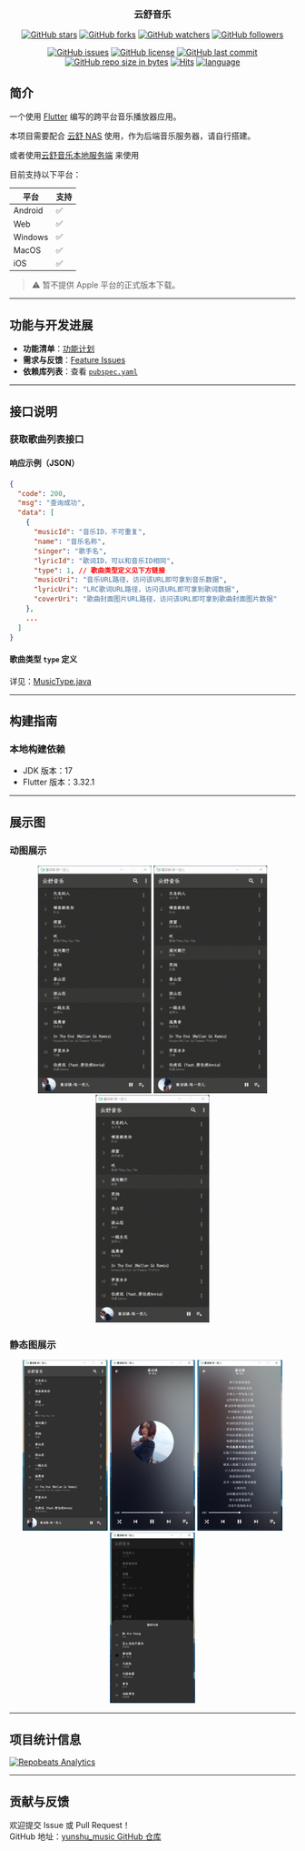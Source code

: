 <h3 align="center">云舒音乐</h3>

<div align="center">

[![GitHub stars](https://img.shields.io/github/stars/itning/yunshu_music.svg?style=social&label=Stars)](https://github.com/itning/yunshu_music/stargazers)
[![GitHub forks](https://img.shields.io/github/forks/itning/yunshu_music.svg?style=social&label=Fork)](https://github.com/itning/yunshu_music/network/members)
[![GitHub watchers](https://img.shields.io/github/watchers/itning/yunshu_music.svg?style=social&label=Watch)](https://github.com/itning/yunshu_music/watchers)
[![GitHub followers](https://img.shields.io/github/followers/itning.svg?style=social&label=Follow)](https://github.com/itning?tab=followers)

</div>

<div align="center">

[![GitHub issues](https://img.shields.io/github/issues/itning/yunshu_music.svg)](https://github.com/itning/yunshu_music/issues)
[![GitHub license](https://img.shields.io/github/license/itning/yunshu_music.svg)](https://github.com/itning/yunshu_music/blob/master/LICENSE)
[![GitHub last commit](https://img.shields.io/github/last-commit/itning/yunshu_music.svg)](https://github.com/itning/yunshu_music/commits)
[![GitHub repo size in bytes](https://img.shields.io/github/repo-size/itning/yunshu_music.svg)](https://github.com/itning/yunshu_music)
[![Hits](https://hitcount.itning.com?u=itning&r=yunshu_music)](https://github.com/itning/hit-count)
[![language](https://img.shields.io/badge/language-Dart-green.svg)](https://github.com/itning/yunshu_music)

</div>

## 简介

一个使用 [Flutter](https://flutter.dev/) 编写的跨平台音乐播放器应用。

本项目需要配合 [云舒 NAS](https://github.com/itning/yunshu-nas) 使用，作为后端音乐服务器，请自行搭建。

或者使用[云舒音乐本地服务端](https://github.com/itning/yunshu_music_local) 来使用

目前支持以下平台：

| 平台    | 支持 |
| ------- | ---- |
| Android | ✅   |
| Web     | ✅   |
| Windows | ✅   |
| MacOS   | ✅   |
| iOS     | ✅   |

> ⚠️ 暂不提供 Apple 平台的正式版本下载。

---

## 功能与开发进展

- **功能清单**：[功能计划](https://github.com/itning/yunshu_music/projects/1)
- **需求与反馈**：[Feature Issues](https://github.com/itning/yunshu_music/issues)
- **依赖库列表**：查看 [`pubspec.yaml`](https://github.com/itning/yunshu_music/blob/master/yunshu_music/pubspec.yaml#L29)

---

## 接口说明

### 获取歌曲列表接口

#### 响应示例（JSON）

```json
{
  "code": 200,
  "msg": "查询成功",
  "data": [
    {
      "musicId": "音乐ID，不可重复",
      "name": "音乐名称",
      "singer": "歌手名",
      "lyricId": "歌词ID，可以和音乐ID相同",
      "type": 1, // 歌曲类型定义见下方链接
      "musicUri": "音乐URL路径，访问该URL即可拿到音乐数据",
      "lyricUri": "LRC歌词URL路径，访问该URL即可拿到歌词数据",
      "coverUri": "歌曲封面图片URL路径，访问该URL即可拿到歌曲封面图片数据"
    },
    ...
  ]
}
```

#### 歌曲类型 `type` 定义

详见：[MusicType.java](https://github.com/itning/yunshu-nas/blob/master/nas-music/src/main/java/top/itning/yunshunas/music/constant/MusicType.java)

---

## 构建指南

### 本地构建依赖

- JDK 版本：17
- Flutter 版本：3.32.1

---

## 展示图

### 动图展示

<div align="center">
  <img width="200" height="400" src="https://raw.githubusercontent.com/itning/yunshu_music/master/pic/a.gif"/>
  <img width="200" height="400" src="https://raw.githubusercontent.com/itning/yunshu_music/master/pic/b.gif"/>
  <img width="200" height="400" src="https://raw.githubusercontent.com/itning/yunshu_music/master/pic/c.gif"/>
</div>

### 静态图展示

<div align="center">
  <img width="150" height="300" src="https://raw.githubusercontent.com/itning/yunshu_music/master/pic/a.jpg"/>
  <img width="150" height="300" src="https://raw.githubusercontent.com/itning/yunshu_music/master/pic/b.jpg"/>
  <img width="150" height="300" src="https://raw.githubusercontent.com/itning/yunshu_music/master/pic/c.jpg"/>
  <img width="150" height="300" src="https://raw.githubusercontent.com/itning/yunshu_music/master/pic/d.jpg"/>
</div>

---

## 项目统计信息

[![Repobeats Analytics](https://repobeats.axiom.co/api/embed/acce3f01122e88287589d77f79de75cd6eed7215.svg)](https://repobeats.axiom.co)

---

## 贡献与反馈

欢迎提交 Issue 或 Pull Request！  
GitHub 地址：[yunshu_music GitHub 仓库](https://github.com/itning/yunshu_music)
